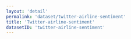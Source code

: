 ```yaml
---
layout: 'detail'
permalink: 'dataset/twitter-airline-sentiment'
title: 'Twitter-airline-sentiment'
datasetID: 'twitter-airline-sentiment'
---
```

